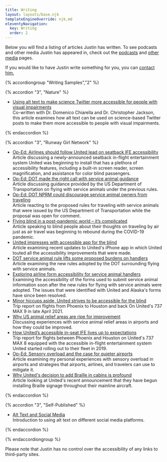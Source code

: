 ```yaml
---
title: Writing
layout: layouts/base.njk
templateEngineOverride: njk,md
eleventyNavigation:
  key: Writing
  order: 2
---
```

Below you will find a listing of articles Justin has written. To see podcasts and other media Justin has appeared in, check out the [podcasts](/podcasts) and [other media](/media) pages.

If you would like to have Justin write something for you, you can [contact him.](/contact)

{% accordiongroup "Writing Samples","2" %}

{% accordion "3", "Nature" %}

  - [Using alt text to make science Twitter more accessible for people with visual impairments](https://www.nature.com/articles/s41467-020-19640-w)  
  Co-written with Dr. Domenico Chiarella and Dr. Christopher Jackson, this article examines how alt text can be used on science-based Twitter posts to make them more accessible to people with visual impairments.

{% endaccordion %}

{% accordion "3", "Runway Girl Network" %}

- [Op-Ed: Airlines should follow United lead on seatback IFE accessibility](https://runwaygirlnetwork.com/2019/01/23/op-ed-airlines-should-follow-uniteds-lead-on-seatback-ife-accessibility/)  
Article discussing a newly-announced seatback in-flight entertainment system United was beginning to install that has a plethora of accessibility features, including a built-in screen reader, screen magnification, and assistance for color blind passengers.
- [Op-Ed: DOT made the right call with service animal guidance](https://runwaygirlnetwork.com/2019/08/14/op-ed-dot-made-the-right-call-with-service-animal-guidance/)  
Article discussing guidance provided by the US Department of Transportation on flying with service animals under the previous rules.
- [Op-Ed: DOT NPRM could discourage service animal owners from traveling](https://runwaygirlnetwork.com/2020/02/11/op-ed-dot-nprm-could-discourage-service-animal-owners-from-traveling/)  
Article reacting to the proposed rules for traveling with service animals that were issued by the US Department of Transportation while the proposal was open for comment.
- [Flying blind in a post-pandemic world – it’s complicated](https://runwaygirlnetwork.com/2020/05/24/flying-blind-in-a-post-pandemic-world-its-complicated/)  
Article speaking to blind people about their thoughts on traveling by air just as air travel was beginning to rebound during the COVID-19 pandemic.
- [United impresses with accessible app for the blind](https://runwaygirlnetwork.com/2020/11/13/united-impresses-with-accessible-app-for-the-blind/)  
Article examining recent updates to United's iPhone app in which United touted all the accessibility improvements that were made.
- [DOT service animal rule lifts some proposed burdens on handlers](https://runwaygirlnetwork.com/2020/12/03/service-animal-rule-lifts-some-burdens-originally-proposed-for-handlers/)  
Article examining the new rules adopted by the DOT surrounding flying with service animals.
- [Exploring airline form accessibility for service animal handlers](https://runwaygirlnetwork.com/2021/01/20/exploring-airline-form-accessibility-for-service-animal-handlers/)  
Examining the accessibility of the forms used to submit service animal information soon after the new rules for flying with service animals were adopted. The issues that were identified with United and Alaska's forms have since been resolved.
- [Minor hiccups aside, United strives to be accessible for the blind](https://runwaygirlnetwork.com/2021/05/09/united-accessible-blind/)  
Trip report on flights from Phoenix to Houston and back On United's 737 MAX 9 in late April 2021.
- [Why US animal relief areas are ripe for improvement](https://runwaygirlnetwork.com/2021/08/11/us-animal-relief-areas/)  
Discussing experiences with service animal relief areas in airports and how they could be improved.
- [How United’s accessible in-seat IFE lives up to expectations](https://runwaygirlnetwork.com/2022/09/how-united-airlines-accessible-in-seat-ife-lives-up-to-expectations/)  
Trip report for flights between Phoenix and Houston on United's 737 MAX 8 equipped with the accessible in-flight entertainment system United started rolling out to their fleet in 2019.
- [Op-Ed: Sensory overload and the case for quieter airports](https://runwaygirlnetwork.com/2023/07/op-ed-sensory-overload-and-the-case-for-quieter-airports/)  
Article examining my personal experiences with sensory overload in airports and strategies that airports, airlines, and travelers can use to mitigate it.
- [Why United's decision to add Braille in cabins is profound](https://runwaygirlnetwork.com/2023/08/uniteds-braille-in-cabins/)  
Article looking at United's recent announcement that they have begun installing Braille signage throughout their mainline aircraft.

{% endaccordion %}

{% accordion "3", "Self-Published" %}
  
  - [Alt Text and Social Media](/writing/alt-text-and-social-media)  
  Introduction to using alt text on different social media platforms.

{% endaccordion %}

{% endaccordiongroup %}

Please note that Justin has no control over the accessibility of any links to third-party sites.
